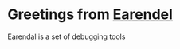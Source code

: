 # Greetings from [Earendel](https://en.wikipedia.org/wiki/WHL0137-LS)

Earendal is a set of debugging tools
